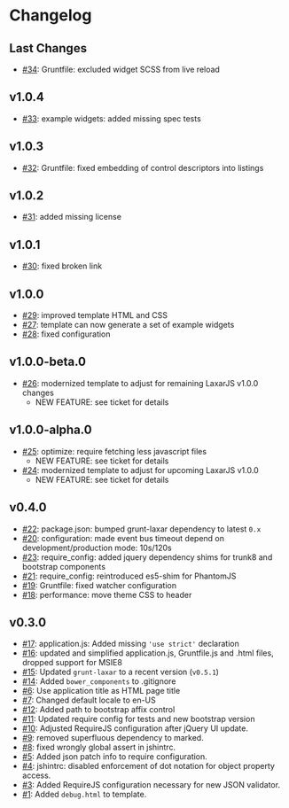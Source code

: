 # Changelog

## Last Changes

- [#34](https://github.com/LaxarJS/grunt-init-laxar-application/issues/34): Gruntfile: excluded widget SCSS from live reload


## v1.0.4

- [#33](https://github.com/LaxarJS/grunt-init-laxar-application/issues/33): example widgets: added missing spec tests


## v1.0.3

- [#32](https://github.com/LaxarJS/grunt-init-laxar-application/issues/32): Gruntfile: fixed embedding of control descriptors into listings


## v1.0.2

- [#31](https://github.com/LaxarJS/grunt-init-laxar-application/issues/31): added missing license


## v1.0.1

- [#30](https://github.com/LaxarJS/grunt-init-laxar-application/issues/30): fixed broken link


## v1.0.0

- [#29](https://github.com/LaxarJS/grunt-init-laxar-application/issues/29): improved template HTML and CSS
- [#27](https://github.com/LaxarJS/grunt-init-laxar-application/issues/27): template can now generate a set of example widgets
- [#28](https://github.com/LaxarJS/grunt-init-laxar-application/issues/28): fixed configuration


## v1.0.0-beta.0

- [#26](https://github.com/LaxarJS/grunt-init-laxar-application/issues/26): modernized template to adjust for remaining LaxarJS v1.0.0 changes
     + NEW FEATURE: see ticket for details


## v1.0.0-alpha.0

- [#25](https://github.com/LaxarJS/grunt-init-laxar-application/issues/25): optimize: require fetching less javascript files
     + NEW FEATURE: see ticket for details
- [#24](https://github.com/LaxarJS/grunt-init-laxar-application/issues/24): modernized template to adjust for upcoming LaxarJS v1.0.0
     + NEW FEATURE: see ticket for details


## v0.4.0

- [#22](https://github.com/LaxarJS/grunt-init-laxar-application/issues/22): package.json: bumped grunt-laxar dependency to latest `0.x`
- [#20](https://github.com/LaxarJS/grunt-init-laxar-application/issues/20): configuration: made event bus timeout depend on development/production mode: 10s/120s
- [#23](https://github.com/LaxarJS/grunt-init-laxar-application/issues/23): require_config: added jquery dependency shims for trunk8 and bootstrap components
- [#21](https://github.com/LaxarJS/grunt-init-laxar-application/issues/21): require_config: reintroduced es5-shim for PhantomJS
- [#19](https://github.com/LaxarJS/grunt-init-laxar-application/issues/19): Gruntfile: fixed watcher configuration
- [#18](https://github.com/LaxarJS/grunt-init-laxar-application/issues/18): performance: move theme CSS to header


## v0.3.0

- [#17](https://github.com/LaxarJS/grunt-init-laxar-application/issues/17): application.js: Added missing `'use strict'` declaration
- [#16](https://github.com/LaxarJS/grunt-init-laxar-application/issues/16): updated and simplified application.js, Gruntfile.js and .html files, dropped support for MSIE8
- [#15](https://github.com/LaxarJS/grunt-init-laxar-application/issues/15): Updated `grunt-laxar` to a recent version (`v0.5.1`)
- [#14](https://github.com/LaxarJS/grunt-init-laxar-application/issues/14): Added `bower_components` to .gitignore
- [#6](https://github.com/LaxarJS/grunt-init-laxar-application/issues/6): Use application title as HTML page title
- [#7](https://github.com/LaxarJS/grunt-init-laxar-application/issues/7): Changed default locale to en-US
- [#12](https://github.com/LaxarJS/grunt-init-laxar-application/issues/12): Added path to bootstrap affix control
- [#11](https://github.com/LaxarJS/grunt-init-laxar-application/issues/11): Updated require config for tests and new bootstrap version
- [#10](https://github.com/LaxarJS/grunt-init-laxar-application/issues/10): Adjusted RequireJS configuration after jQuery UI update.
- [#9](https://github.com/LaxarJS/grunt-init-laxar-application/issues/9): removed superfluous dependency to marked.
- [#8](https://github.com/LaxarJS/grunt-init-laxar-application/issues/8): fixed wrongly global assert in jshintrc.
- [#5](https://github.com/LaxarJS/grunt-init-laxar-application/issues/5): Added json patch info to require configuration.
- [#4](https://github.com/LaxarJS/grunt-init-laxar-application/issues/4): jshintrc: disabled enforcement of dot notation for object property access.
- [#3](https://github.com/LaxarJS/grunt-init-laxar-application/issues/3): Added RequireJS configuration necessary for new JSON validator.
- [#1](https://github.com/LaxarJS/grunt-init-laxar-application/issues/1): Added `debug.html` to template.
